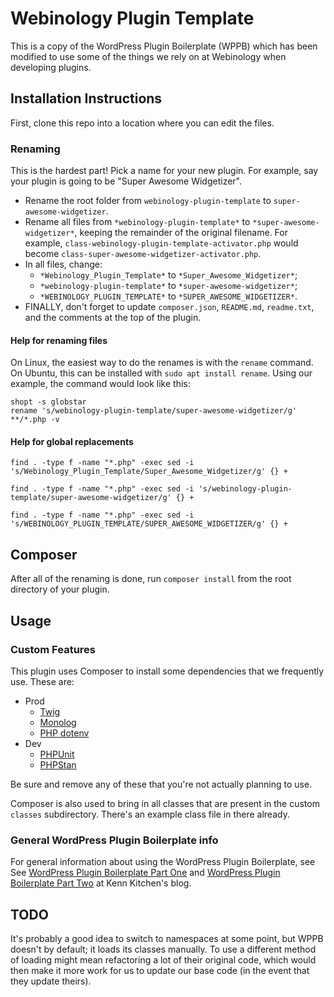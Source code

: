 # Webinology Plugin Template
This is a copy of the WordPress Plugin Boilerplate (WPPB) which has been modified to use some of the things we rely on at 
Webinology when developing plugins.

## Installation Instructions
First, clone this repo into a location where you can edit the files.

### Renaming
This is the hardest part! Pick a name for your new plugin. For example, say your plugin is going to be "Super Awesome 
Widgetizer".

* Rename the root folder from `webinology-plugin-template` to `super-awesome-widgetizer`.
* Rename all files from `*webinology-plugin-template*` to `*super-awesome-widgetizer*`, keeping the remainder of the original filename. For example, `class-webinology-plugin-template-activator.php` would become `class-super-awesome-widgetizer-activator.php`.
* In all files, change:
  * `*Webinology_Plugin_Template*` to `*Super_Awesome_Widgetizer*`;
  * `*webinology-plugin-template*` to `*super-awesome-widgetizer*`;
  * `*WEBINOLOGY_PLUGIN_TEMPLATE*` to `*SUPER_AWESOME_WIDGETIZER*`.
* FINALLY, don't forget to update `composer.json`, `README.md`, `readme.txt`, and the comments at the top of the plugin.

#### Help for renaming files
On Linux, the easiest way to do the renames is with the `rename` command. On Ubuntu, this can be installed with 
`sudo apt install rename`.
Using our example, the command would look like this:
```shell
shopt -s globstar
rename 's/webinology-plugin-template/super-awesome-widgetizer/g' **/*.php -v
```
#### Help for global replacements
```shell
find . -type f -name "*.php" -exec sed -i 's/Webinology_Plugin_Template/Super_Awesome_Widgetizer/g' {} +
```
```shell
find . -type f -name "*.php" -exec sed -i 's/webinology-plugin-template/super-awesome-widgetizer/g' {} +
```
```shell
find . -type f -name "*.php" -exec sed -i 's/WEBINOLOGY_PLUGIN_TEMPLATE/SUPER_AWESOME_WIDGETIZER/g' {} +
```
## Composer
After all of the renaming is done, run `composer install` from the root directory of your plugin.

## Usage
### Custom Features
This plugin uses Composer to install some dependencies that we frequently use. These are:
* Prod
  * [Twig](https://twig.symfony.com/)
  * [Monolog](https://github.com/Seldaek/monolog)
  * [PHP dotenv](https://github.com/vlucas/phpdotenv)
* Dev
  * [PHPUnit](https://phpunit.de/)
  * [PHPStan](https://phpstan.org/)

Be sure and remove any of these that you're not actually planning to use.

Composer is also used to bring in all classes that are present in the custom `classes` subdirectory. There's an example 
class file in there already.

### General WordPress Plugin Boilerplate info
For general information about using the WordPress Plugin Boilerplate, see
See [WordPress Plugin Boilerplate Part One](https://kenn.kitchen/wordpress-plugin-boilerplate-part-one/) and [WordPress Plugin Boilerplate Part Two](https://kenn.kitchen/wordpress-plugin-boilerplate-part-two/) at Kenn Kitchen's blog.

## TODO
It's probably a good idea to switch to namespaces at some point, but WPPB doesn't by default; it loads its classes
manually. To use a different method of loading might mean refactoring a lot of their original code, which would then 
make it more work for us to update our base code (in the event that they update theirs). 